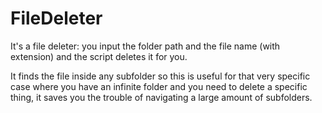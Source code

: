 # FileDeleter

It's a file deleter: you input the folder path and the file name (with extension) and the script deletes it for you.

It finds the file inside any subfolder so this is useful for that very specific case where you have an infinite folder and you need to delete a specific thing, it saves you the trouble of navigating a large amount of subfolders.
